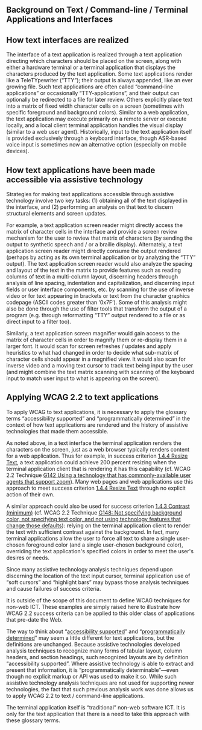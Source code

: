 Background on Text / Command-line / Terminal Applications and Interfaces
------------------------------------------------------------------------

How text interfaces are realized
--------------------------------

The interface of a text application is realized through a text application directing which characters should be placed on the screen, along with either a hardware terminal or a terminal application that displays the characters produced by the text application. Some text applications render like a TeleTYpewriter (“TTY”); their output is always appended, like an ever growing file. Such text applications are often called “command-line applications” or occasionally “TTY-applications”, and their output can optionally be redirected to a file for later review. Others explicitly place text into a matrix of fixed width character cells on a screen (sometimes with specific foreground and background colors). Similar to a web application, the text application may execute primarily on a remote server or execute locally, and a local client terminal application handles the visual display (similar to a web user agent). Historically, input to the text application itself is provided exclusively through a keyboard interface, though ASR-based voice input is sometimes now an alternative option (especially on mobile devices).

How text applications have been made accessible via assistive technology
------------------------------------------------------------------------

Strategies for making text applications accessible through assistive technology involve two key tasks: (1) obtaining all of the text displayed in the interface, and (2) performing an analysis on that text to discern structural elements and screen updates.

For example, a text application screen reader might directly access the matrix of character cells in the interface and provide a screen review mechanism for the user to review that matrix of characters (by sending the output to synthetic speech and / or a braille display). Alternately, a text application screen reader might directly consume the output rendered (perhaps by acting as its own terminal application or by analyzing the “TTY” output). The text application screen reader would also analyze the spacing and layout of the text in the matrix to provide features such as reading columns of text in a multi-column layout, discerning headers through analysis of line spacing, indentation and capitalization, and discerning input fields or user interface components, etc. by scanning for the use of inverse video or for text appearing in brackets or text from the character graphics codepage (ASCII codes greater than ‘0x7F’). Some of this analysis might also be done through the use of filter tools that transform the output of a program (e.g. through reformatting “TTY” output rendered to a file or as direct input to a filter too).

Similarly, a text application screen magnifier would gain access to the matrix of character cells in order to magnify them or re-display them in a larger font. It would scan for screen refreshes / updates and apply heuristics to what had changed in order to decide what sub-matrix of character cells should appear in a magnified view. It would also scan for inverse video and a moving text cursor to track text being input by the user (and might combine the text matrix scanning with scanning of the keyboard input to match user input to what is appearing on the screen).

Applying WCAG 2.2 to text applications
--------------------------------------

To apply WCAG to text applications, it is necessary to apply the glossary terms “accessibility supported” and “programmatically determined” in the context of how text applications are rendered and the history of assistive technologies that made them accessible.

As noted above, in a text interface the terminal application renders the characters on the screen, just as a web browser typically renders content for a web application. Thus for example, in success criterion [1.4.4 Resize Text](http://www.w3.org/TR/WCAG22/#resize-text), a text application could achieve 200 percent resizing when the terminal application client that is rendering it has this capability (cf. WCAG 2.2 Technique [G142 Using a technology that has commonly-available user agents that support zoom](http://www.w3.org/WAI/WCAG22/Techniques/general/G142)). Many web pages and web applications use this approach to meet success criterion [1.4.4 Resize Text](http://www.w3.org/TR/WCAG22/#resize-text) through no explicit action of their own.

A similar approach could also be used for success criterion [1.4.3 Contrast (minimum)](http://www.w3.org/TR/WCAG22/#contrast-minimum) (cf. WCAG 2.2 Technique [G148: Not specifying background color, not specifying text color, and not using technology features that change those defaults](http://www.w3.org/WAI/WCAG22/Techniques/general/G148)): relying on the terminal application client to render the text with sufficient contrast against the background. In fact, many terminal applications allow the user to force all text to share a single user-chosen foreground color (and a single user-chosen background color), overriding the text application's specified colors in order to meet the user's desires or needs.

Since many assistive technology analysis techniques depend upon discerning the location of the text input cursor, terminal application use of “soft cursors” and “highlight bars” may bypass those analysis techniques and cause failures of success criteria.

<div class="note">It is outside of the scope of this document to define WCAG techniques for non-web ICT. These examples are simply raised here to illustrate how WCAG 2.2 success criteria can be applied to this older class of applications that pre-date the Web.</div>

The way to think about “[accessibility supported](http://w3c.github.io/wcag2ict/#wcag2ict-def_accessibility-supported)” and “[programmatically determined](http://w3c.github.io/wcag2ict/#wcag2ict-def_programmaticallydetermined)” may seem a little different for text applications, but the definitions are unchanged. Because assistive technologies developed analysis techniques to recognize many forms of tabular layout, column headers, and section headings, such recognized layouts are by definition “accessibility supported”. Where assistive technology is able to extract and present that information, it is “programmatically determinable”—even though no explicit markup or API was used to make it so. While such assistive technology analysis techniques are not used for supporting newer technologies, the fact that such previous analysis work was done allows us to apply WCAG 2.2 to text / command-line applications.

<div class="note">The terminal application itself is “traditional” non-web software ICT. It is only for the text application that there is a need to take this approach with these glossary terms.</div>
